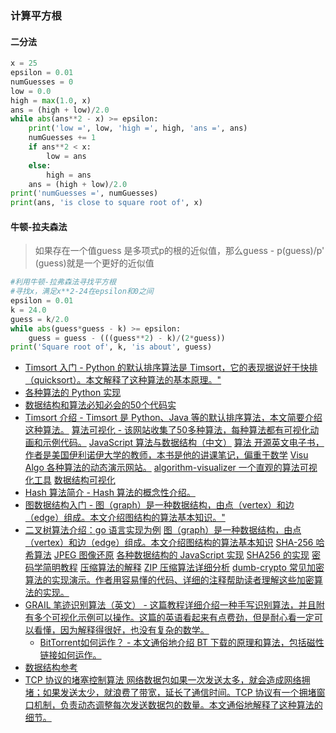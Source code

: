 ### 计算平方根 

#### 二分法

``` py
x = 25
epsilon = 0.01
numGuesses = 0
low = 0.0
high = max(1.0, x)
ans = (high + low)/2.0
while abs(ans**2 - x) >= epsilon:
    print('low =', low, 'high =', high, 'ans =', ans)
    numGuesses += 1
    if ans**2 < x:
        low = ans
    else:
        high = ans
    ans = (high + low)/2.0
print('numGuesses =', numGuesses)
print(ans, 'is close to square root of', x)
```

#### 牛顿-拉夫森法

> 如果存在一个值guess 是多项式p的根的近似值，那么guess - p(guess)/p' (guess)就是一个更好的近似值

``` py
#利用牛顿-拉弗森法寻找平方根
#寻找x，满足x**2-24在epsilon和0之间
epsilon = 0.01
k = 24.0
guess = k/2.0
while abs(guess*guess - k) >= epsilon:
    guess = guess - (((guess**2) - k)/(2*guess))
print('Square root of', k, 'is about', guess)
```


- [Timsort 入门 - Python 的默认排序算法是 Timsort，它的表现据说好于快排（quicksort）。本文解释了这种算法的基本原理。"](https://hackernoon.com/timsort-the-fastest-sorting-algorithm-youve-never-heard-of-36b28417f399) 
- [各种算法的 Python 实现](https://github.com/TheAlgorithms/Python)
- [数据结构和算法必知必会的50个代码实](https://github.com/wangzheng0822/algo)
- [Timsort 介绍 - Timsort 是 Python、Java 等的默认排序算法，本文简要介绍这种算法。](https://skerritt.blog/timsort-the-fastest-sorting-algorithm-youve-never-heard-of/)
[算法可视化 - 该网站收集了50多种算法，每种算法都有可视化动画和示例代码。](https://algorithm-visualizer.org/)
[JavaScript 算法与数据结构（中文）](https://github.com/trekhleb/javascript-algorithms/blob/master/README.zh-CN.md)
[算法 开源英文电子书，作者是美国伊利诺伊大学的教师，本书是他的讲课笔记，偏重于数学](https://github.com/jeffgerickson/algorithms)
[Visu Algo 各种算法的动态演示网站。](https://visualgo.net/zh)
[algorithm-visualizer 一个直观的算法可视化工具](https://github.com/algorithm-visualizer/algorithm-visualizer)
[数据结构可视化](https://www.cs.usfca.edu/~galles/visualization/Algorithms.html)
- [Hash 算法简介 - Hash 算法的概念性介绍。](https://medium.com/zkcapital/the-state-of-hashing-algorithms-the-why-the-how-and-the-future-b21d5c0440de) 
- [图数据结构入门 - 图（graph）是一种数据结构，由点（vertex）和边（edge）组成。本文介绍图结构的算法基本知识。"](https://adrianmejia.com/blog/2018/05/14/data-structures-for-beginners-graphs-time-complexity-tutorial/) 
- [二叉树算法介绍：go 语言实现为例](https://about.sourcegraph.com/go/gophercon-2018-binary-search-tree-algorithms/)
[图（graph）是一种数据结构，由点（vertex）和边（edge）组成。本文介绍图结构的算法基本知识](https://adrianmejia.com/blog/2018/05/14/data-structures-for-beginners-graphs-time-complexity-tutorial/)
[SHA-256 哈希算法](https://medium.com/biffures/part-5-hashing-with-sha-256-4c2afc191c40)
[JPEG 图像还原](https://parametric.press/issue-01/unraveling-the-jpeg/)
[各种数据结构的 JavaScript 实现](https://adrianmejia.com/blog/2018/04/28/data-structures-time-complexity-for-beginners-arrays-hashmaps-linked-lists-stacks-queues-tutorial/)
[SHA256 的实现](https://webassemblycode.com/sha256-books-implementation/)
[密码学简明教程](http://davidlowryduda.com/a-brief-notebook-on-cryptography/)
[压缩算法的解释](http://www.codersnotes.com/notes/elegance-of-deflate/)
[ZIP 压缩算法详细分析](https://www.cnblogs.com/esingchan/p/3958962.html)
[dumb-crypto 常见加密算法的实现演示。作者用容易懂的代码、详细的注释帮助读者理解这些加密算法的实现。](https://github.com/indutny/dumb-crypto)
- [GRAIL 笔迹识别算法（英文） - 这篇教程详细介绍一种手写识别算法，并且附有多个可视化示例可以操作。这篇的英语看起来有点费劲，但是耐心看一定可以看懂，因为解释得很好，也没有复杂的数学。](https://jackschaedler.github.io/handwriting-recognition/) 
  - [BitTorrent如何运作？ - 本文通俗地介绍 BT 下载的原理和算法，包括磁性链接如何运作。](https://skerritt.blog/bit-torr)
- [数据结构参考](http://www.interviewcake.com/data-structures-reference) 
- [TCP 协议的堵塞控制算法 网络数据包如果一次发送太多，就会造成网络拥堵；如果发送太少，就浪费了带宽，延长了通信时间。TCP 协议有一个拥堵窗口机制，负责动态调整每次发送数据包的数量。本文通俗地解释了这种算法的细节。](http://squidarth.com/rc/programming/networking/2018/07/18/intro-congestion.html)


